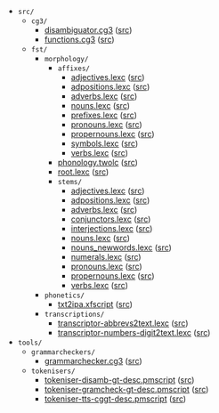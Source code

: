 * `src/`
    * `cg3/`
        * [disambiguator.cg3](src-cg3-disambiguator.cg3.html) ([src](https://github.com/giellalt/lang-lut/blob/main/src/cg3/disambiguator.cg3))
        * [functions.cg3](src-cg3-functions.cg3.html) ([src](https://github.com/giellalt/lang-lut/blob/main/src/cg3/functions.cg3))
    * `fst/`
        * `morphology/`
            * `affixes/`
                * [adjectives.lexc](src-fst-morphology-affixes-adjectives.lexc.html) ([src](https://github.com/giellalt/lang-lut/blob/main/src/fst/morphology/affixes/adjectives.lexc))
                * [adpositions.lexc](src-fst-morphology-affixes-adpositions.lexc.html) ([src](https://github.com/giellalt/lang-lut/blob/main/src/fst/morphology/affixes/adpositions.lexc))
                * [adverbs.lexc](src-fst-morphology-affixes-adverbs.lexc.html) ([src](https://github.com/giellalt/lang-lut/blob/main/src/fst/morphology/affixes/adverbs.lexc))
                * [nouns.lexc](src-fst-morphology-affixes-nouns.lexc.html) ([src](https://github.com/giellalt/lang-lut/blob/main/src/fst/morphology/affixes/nouns.lexc))
                * [prefixes.lexc](src-fst-morphology-affixes-prefixes.lexc.html) ([src](https://github.com/giellalt/lang-lut/blob/main/src/fst/morphology/affixes/prefixes.lexc))
                * [pronouns.lexc](src-fst-morphology-affixes-pronouns.lexc.html) ([src](https://github.com/giellalt/lang-lut/blob/main/src/fst/morphology/affixes/pronouns.lexc))
                * [propernouns.lexc](src-fst-morphology-affixes-propernouns.lexc.html) ([src](https://github.com/giellalt/lang-lut/blob/main/src/fst/morphology/affixes/propernouns.lexc))
                * [symbols.lexc](src-fst-morphology-affixes-symbols.lexc.html) ([src](https://github.com/giellalt/lang-lut/blob/main/src/fst/morphology/affixes/symbols.lexc))
                * [verbs.lexc](src-fst-morphology-affixes-verbs.lexc.html) ([src](https://github.com/giellalt/lang-lut/blob/main/src/fst/morphology/affixes/verbs.lexc))
            * [phonology.twolc](src-fst-morphology-phonology.twolc.html) ([src](https://github.com/giellalt/lang-lut/blob/main/src/fst/morphology/phonology.twolc))
            * [root.lexc](src-fst-morphology-root.lexc.html) ([src](https://github.com/giellalt/lang-lut/blob/main/src/fst/morphology/root.lexc))
            * `stems/`
                * [adjectives.lexc](src-fst-morphology-stems-adjectives.lexc.html) ([src](https://github.com/giellalt/lang-lut/blob/main/src/fst/morphology/stems/adjectives.lexc))
                * [adpositions.lexc](src-fst-morphology-stems-adpositions.lexc.html) ([src](https://github.com/giellalt/lang-lut/blob/main/src/fst/morphology/stems/adpositions.lexc))
                * [adverbs.lexc](src-fst-morphology-stems-adverbs.lexc.html) ([src](https://github.com/giellalt/lang-lut/blob/main/src/fst/morphology/stems/adverbs.lexc))
                * [conjunctors.lexc](src-fst-morphology-stems-conjunctors.lexc.html) ([src](https://github.com/giellalt/lang-lut/blob/main/src/fst/morphology/stems/conjunctors.lexc))
                * [interjections.lexc](src-fst-morphology-stems-interjections.lexc.html) ([src](https://github.com/giellalt/lang-lut/blob/main/src/fst/morphology/stems/interjections.lexc))
                * [nouns.lexc](src-fst-morphology-stems-nouns.lexc.html) ([src](https://github.com/giellalt/lang-lut/blob/main/src/fst/morphology/stems/nouns.lexc))
                * [nouns_newwords.lexc](src-fst-morphology-stems-nouns_newwords.lexc.html) ([src](https://github.com/giellalt/lang-lut/blob/main/src/fst/morphology/stems/nouns_newwords.lexc))
                * [numerals.lexc](src-fst-morphology-stems-numerals.lexc.html) ([src](https://github.com/giellalt/lang-lut/blob/main/src/fst/morphology/stems/numerals.lexc))
                * [pronouns.lexc](src-fst-morphology-stems-pronouns.lexc.html) ([src](https://github.com/giellalt/lang-lut/blob/main/src/fst/morphology/stems/pronouns.lexc))
                * [propernouns.lexc](src-fst-morphology-stems-propernouns.lexc.html) ([src](https://github.com/giellalt/lang-lut/blob/main/src/fst/morphology/stems/propernouns.lexc))
                * [verbs.lexc](src-fst-morphology-stems-verbs.lexc.html) ([src](https://github.com/giellalt/lang-lut/blob/main/src/fst/morphology/stems/verbs.lexc))
        * `phonetics/`
            * [txt2ipa.xfscript](src-fst-phonetics-txt2ipa.xfscript.html) ([src](https://github.com/giellalt/lang-lut/blob/main/src/fst/phonetics/txt2ipa.xfscript))
        * `transcriptions/`
            * [transcriptor-abbrevs2text.lexc](src-fst-transcriptions-transcriptor-abbrevs2text.lexc.html) ([src](https://github.com/giellalt/lang-lut/blob/main/src/fst/transcriptions/transcriptor-abbrevs2text.lexc))
            * [transcriptor-numbers-digit2text.lexc](src-fst-transcriptions-transcriptor-numbers-digit2text.lexc.html) ([src](https://github.com/giellalt/lang-lut/blob/main/src/fst/transcriptions/transcriptor-numbers-digit2text.lexc))
* `tools/`
    * `grammarcheckers/`
        * [grammarchecker.cg3](tools-grammarcheckers-grammarchecker.cg3.html) ([src](https://github.com/giellalt/lang-lut/blob/main/tools/grammarcheckers/grammarchecker.cg3))
    * `tokenisers/`
        * [tokeniser-disamb-gt-desc.pmscript](tools-tokenisers-tokeniser-disamb-gt-desc.pmscript.html) ([src](https://github.com/giellalt/lang-lut/blob/main/tools/tokenisers/tokeniser-disamb-gt-desc.pmscript))
        * [tokeniser-gramcheck-gt-desc.pmscript](tools-tokenisers-tokeniser-gramcheck-gt-desc.pmscript.html) ([src](https://github.com/giellalt/lang-lut/blob/main/tools/tokenisers/tokeniser-gramcheck-gt-desc.pmscript))
        * [tokeniser-tts-cggt-desc.pmscript](tools-tokenisers-tokeniser-tts-cggt-desc.pmscript.html) ([src](https://github.com/giellalt/lang-lut/blob/main/tools/tokenisers/tokeniser-tts-cggt-desc.pmscript))
